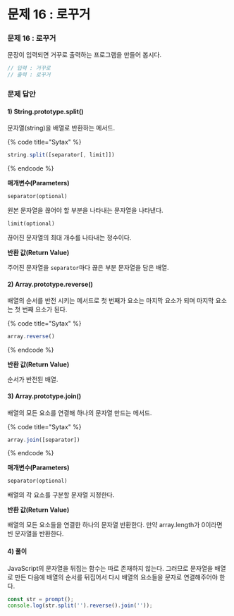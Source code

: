 # 문제 16 : 로꾸거

### 문제 16 : 로꾸거

문장이 입력되면 거꾸로 출력하는 프로그램을 만들어 봅시다.

```javascript
// 입력 : 거꾸로
// 출력 : 로꾸거
```

### 문제 답안

#### 1\) String.prototype.split\(\)

문자열\(string\)을 배열로 반환하는 메서드.

{% code title="Sytax" %}
```javascript
string.split([separator[, limit]])
```
{% endcode %}

**매개변수\(Parameters\)**

`separator(optional)`

원본 문자열을 끊어야 할 부분을 나타내는 문자열을 나타낸다.

`limit(optional)`

끊어진 문자열의 최대 개수를 나타내는 정수이다.

**반환 값\(Return Value\)**

주어진 문자열을 `separator`마다 끊은 부분 문자열을 담은 배열.

#### 2\) Array.prototype.reverse\(\)

배열의 순서를 반전 시키는 메서드로 첫 번째가 요소는 마지막 요소가 되며 마지막 요소는 첫 번째 요소가 된다.

{% code title="Sytax" %}
```javascript
array.reverse()
```
{% endcode %}

**반환 값\(Return Value\)**

순서가 반전된 배열.

#### 3\) Array.prototype.join\(\)

배열의 모든 요소를 연결해 하나의 문자열 만드는 메서드.

{% code title="Sytax" %}
```javascript
array.join([separator])
```
{% endcode %}

 **매개변수\(Parameters\)**

`separator(optional)`

배열의 각 요소를 구분할 문자열 지정한다.

**반환 값\(Return Value\)**

배열의 모든 요소들을 연결한 하나의 문자열 반환한다. 만약 array.length가 0이라면 빈 문자열을 반환한다.

#### 4\) 풀이

JavaScript의 문자열을 뒤집는 함수는 따로 존재하지 않는다. 그러므로 문자열을 배열로 만든 다음에 배열의 순서를 뒤집어서 다시 배열의 요소들을 문자로 연결해주어야 한다. 

```javascript
const str = prompt();
console.log(str.split('').reverse().join(''));
```

